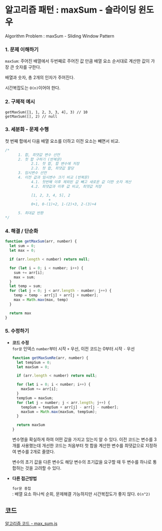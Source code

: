 # 알고리즘 패턴 : maxSum - 슬라이딩 윈도우
Algorithm Problem : maxSum - Sliding Window Pattern

### 1. 문제 이해하기
`maxSum`: 주어진 배열에서 두번째로 주어진 값 만큼 배열 요소 순서대로 계산한 값이 가장 큰 숫자를 구한다.

배열과 숫자, 총 2개의 인자가 주어진다.

시간복잡도는 `O(n)`이어야 한다.

### 2. 구체적 예시
```
getMaxSum([1, 1, 2, 3, 3, 4], 3) // 10
getMaxSum([], 2) // null
```
	
### 3. 세분화 - 문제 수행
첫 번째 합에서 다음 배열 요소를 더하고 이전 요소는 빼면서 비교.

```javascript
/*  
      1. 합, 최댓값 변수 선언
      2. 첫 합 구하기 (반복문)
            2.1. 첫 합, 합 변수에 저장
            2.2. 첫 합, 최댓값 할당
      3. 임시변수 선언
      4. 이전 값과 임시변수 크기 비교 (반복문)
            4.1. 첫번째 이후 제외된 값 빼고 새로운 값 더한 숫자 계산
            4.2. 최댓값과 이후 값 비교, 최댓값 저장

            [1, 2, 3, 4, 5], 2
              -     +
            0+1, 0-(1)+2, 1-(2)+3, 2-(3)+4

      5. 최대값 반환     
*/     
```

### 4. 해결 / 단순화
```javascript
function getMaxSum(arr, number) {
  let sum = 0;
  let max = 0;

  if (arr.length < number) return null;

  for (let i = 0; i < number; i++) {
    sum += arr[i];
    max = sum;
  }
  let temp = sum;
  for (let j = 0; j < arr.length - number; j++) {
    temp = temp - arr[j] + arr[j + number];
    max = Math.max(max, temp)
  }

  return max
}
```

### 5. 수정하기
- **코드 수정**   
  `for문` 인덱스 `number`부터 시작 `+` 우선, 이전 코드는 0부터 시작 `-` 우선

  ```javascript
  function getMaxSumRe(arr, number) {
    let tempSum = 0;
    let maxSum = 0;

    if (arr.length < number) return null;

    for (let i = 0; i < number; i++) {
      maxSum += arr[i];
    }
    tempSum = maxSum;
    for (let j = number; j < arr.length; j++) {
      tempSum = tempSum + arr[j] - arr[j - number];
      maxSum = Math.max(maxSum, tempSum);
    }

    return maxSum
  }
  ```
  변수명을 확실하게 하여 어떤 값을 가지고 있는지 알 수 있다. 이전 코드는 변수를 3개를 사용했는데 개선한 코드는 처음부터 첫 합을 계산한 변수를 최댓값으로 지정하여 변수를 2개로 줄였다.    
  
  변수의 초기 값을 다른 변수도 해당 변수의 초기값을 요구할 때 두 변수를 하나로 통합하는 것을 고려할 수 있다.  

- **다른 접근방법**   

  `for문 중첩`    
  : 배열 요소 하나씩 순회, 문제해결 가능하지만 시간복잡도가 좋지 않다. `O(n^2)`

## 코드
[알고리즘 코드 - max_sum.js](../../algorithm/03max_sum.js)